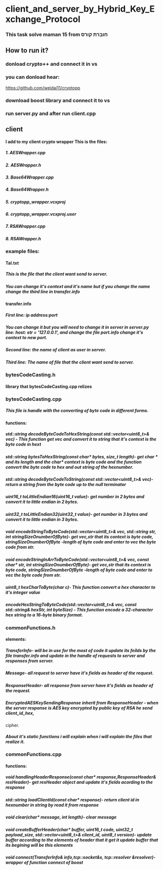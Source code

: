 # client_and_server_by_Hybrid_Key_Exchange_Protocol
### This task solve maman 15 from חוברת קורס
## How to run it?
### donload crypto++ and connect it in vs
### you can donload hear:
https://github.com/weidai11/cryptopp
### download boost library and connect it to vs
### run server.py and after run client.cpp
## client
#### I add to my client crypto wrapper This is the files:
##### 1. AESWrapper.cpp
##### 2. AESWrapper.h
##### 3. Base64Wrapper.cpp
##### 4. Base64Wrapper.h
##### 5. cryptopp_wrapper.vcxproj
##### 6. cryptopp_wrapper.vcxproj.user
##### 7. RSAWrapper.cpp
##### 8. RSAWrapper.h
### example files:
#### Tal.txt
##### This is the file that the client want send to server.
##### You can change it's context and it's name but if you change the name change the third line in transfer.info
#### transfer.info
##### First line: ip address:port 
##### You can change it but you will need to change it in server in server.py line: host: str = '127.0.0.1', and change the file port.info change it's context to new port.
##### Second line: the name of client as user in server.
##### Third line: The name of file that the client want send to server.
### bytesCodeCasting.h 
#### library that bytesCodeCasting.cpp relizes
### bytesCodeCasting.cpp
##### This file is handle with the converting of byte code in different forms.
#### functions:
##### std::string decodeByteCodeToHexString(const std::vector<uint8_t>& vec) - This function get vec and convert it to string that it's context is the byte code in hext
##### std::string bytesToHexString(const char* bytes, size_t length)- get char * and its length and the char* context is byte code and the function convert the byte code to hex and out string of the hexnumber.
##### std::string decodeByteCodeToString(const std::vector<uint8_t>& vec)- return a string from the byte code up to the null terminator
##### uint16_t toLittleEndian16(uint16_t value)- get number in 2 bytes and convert it to little endian in 2 bytes.
##### uint32_t toLittleEndian32(uint32_t value)- get number in 3 bytes and convert it to little endian in 3 bytes.
##### void encodeStringToByteCode(std::vector<uint8_t>& vec, std::string str, int stringSizeOnumberOfByte)- get vec,str that its context is byte code, stringSizeOnumberOfByte -length of byte code and enter to vec the byte code from str.
##### void encodeStringInArrToByteCode(std::vector<uint8_t>& vec, const char* str, int stringSizeOnumberOfByte)- get vec,str that its context is byte code, stringSizeOnumberOfByte -length of byte code and enter to vec the byte code from str.
##### uint8_t hexCharToByte(char c)- This function convert a hex character to it's integer value
##### encodeHexStringToByteCode(std::vector<uint8_t>& vec, const std::string& hexStr, int byteSize) - This function encode a 32-character hex string to a 16-byte binary format.
### commonFunctions.h
#### elements:
##### TransferInfo- will be in use for the most of code it update its feilds by the file transfer.info and update in the handle of requests to server and responses from server.
##### Message- all request to server have it's fields as header of the request.
##### ResponseHeader- all response from server have it's fields as header of the request.
##### EncryptedAESKeySendingResponse inherit from ResponseHeader - when the server response is AES key encrypted by public key of RSA he send client_id_hex,
 cipher.
##### About it's static functions i will explain when i will explain the files that realize it.
### commonFunctions.cpp
#### functions:
##### void handlingHeaderResponse(const char* response,ResponseHeader& resHeader)-  get resHeader object and update it's fields acording to the response
##### std::string loadClientId(const char* response)- return client id in hexnumber in string by read it from response
##### void clear(char* message, int length)- clear message
##### void createBufferHeader(char* buffer, uint16_t code, uint32_t payload_size, std::vector<uint8_t>& client_id, uint8_t version)- update buffer according to the elements of header that it get it update buffer that its begining will be this elements
##### void connect(TransferInfo& info,tcp::socket&s, tcp::resolver &resolver)- wrapper of function connect of boost






